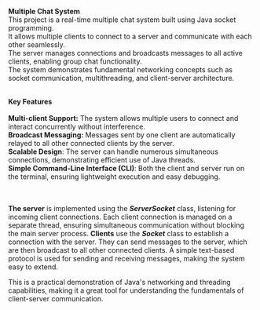 **Multiple Chat System**
<br>
This project is a real-time multiple chat system built using Java socket programming. <br>
It allows multiple clients to connect to a server and communicate with each other seamlessly. <br>
The server manages connections and broadcasts messages to all active clients, enabling group chat functionality. <br>
The system demonstrates fundamental networking concepts such as socket communication, multithreading, and client-server architecture. <br> <br>

**Key Features** <br> <br>
**Multi-client Support:** The system allows multiple users to connect and interact concurrently without interference.<br>
**Broadcast Messaging:** Messages sent by one client are automatically relayed to all other connected clients by the server.<br>
**Scalable Design**: The server can handle numerous simultaneous connections, demonstrating efficient use of Java threads. <br>
**Simple Command-Line Interface (CLI)**: Both the client and server run on the terminal, ensuring lightweight execution and easy debugging. <br> <br> <br>

**The server** is implemented using the **_ServerSocket_** class, listening for incoming client connections. Each client connection is managed on a separate thread, ensuring simultaneous communication without blocking the main server process.
**Clients** use the **_Socket_** class to establish a connection with the server. They can send messages to the server, which are then broadcast to all other connected clients.
A simple text-based protocol is used for sending and receiving messages, making the system easy to extend. <br>

This is a practical demonstration of Java's networking and threading capabilities, making it a great tool for understanding the fundamentals of client-server communication.
